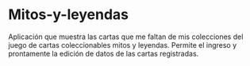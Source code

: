 # Mitos-y-leyendas
Aplicación  que muestra las cartas que me faltan de mis colecciones del juego de cartas coleccionables mitos y leyendas. Permite el ingreso y prontamente la edición de datos de las cartas registradas.
